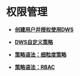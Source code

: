 # 权限管理<a name="dws_01_0145"></a>

-   **[创建用户并授权使用DWS](创建用户并授权使用DWS.md)**  

-   **[DWS自定义策略](DWS自定义策略.md)**  

-   **[策略语法：细粒度策略](策略语法-细粒度策略.md)**  

-   **[策略语法：RBAC](策略语法-RBAC.md)**  


